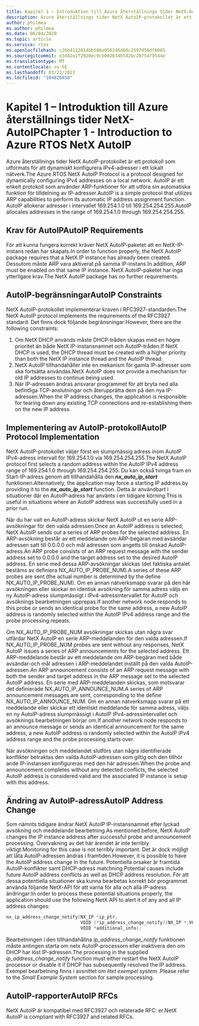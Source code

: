 ```yaml
---
title: Kapitel 1 – Introduktion till Azure återställnings tider NetX-AutoIP
description: Azure återställnings tider NetX AutoIP-protokollet är ett protokoll som utformats för att dynamiskt konfigurera IPv4-adresser i ett lokalt nätverk.
author: philmea
ms.author: philmea
ms.date: 06/04/2020
ms.topic: article
ms.service: rtos
ms.openlocfilehash: c26b4112814bb586e056246d68c2597d56df6085
ms.sourcegitcommit: e3d42e1f2920ec9cb002634b542bc20754f9544e
ms.translationtype: MT
ms.contentlocale: sv-SE
ms.lasthandoff: 03/22/2021
ms.locfileid: "104826850"
---
```

# <a name="chapter-1---introduction-to-azure-rtos-netx-autoip"></a><span data-ttu-id="2c4d4-103">Kapitel 1 – Introduktion till Azure återställnings tider NetX-AutoIP</span><span class="sxs-lookup"><span data-stu-id="2c4d4-103">Chapter 1 - Introduction to Azure RTOS NetX AutoIP</span></span>
  
<span data-ttu-id="2c4d4-104">Azure återställnings tider NetX AutoIP-protokollet är ett protokoll som utformats för att dynamiskt konfigurera IPv4-adresser i ett lokalt nätverk.</span><span class="sxs-lookup"><span data-stu-id="2c4d4-104">The Azure RTOS NetX AutoIP Protocol is a protocol designed for dynamically configuring IPv4 addresses on a local network.</span></span> <span data-ttu-id="2c4d4-105">AutoIP är ett enkelt protokoll som använder ARP-funktioner för att utföra sin automatiska funktion för tilldelning av IP-adresser.</span><span class="sxs-lookup"><span data-stu-id="2c4d4-105">AutoIP is a simple protocol that utilizes ARP capabilities to perform its automatic IP address assignment function.</span></span> <span data-ttu-id="2c4d4-106">AutoIP allokerar adresser i intervallet 169.254.1.0 till 169.254.254.255.</span><span class="sxs-lookup"><span data-stu-id="2c4d4-106">AutoIP allocates addresses in the range of 169.254.1.0 through 169.254.254.255.</span></span>

## <a name="autoip-requirements"></a><span data-ttu-id="2c4d4-107">Krav för AutoIP</span><span class="sxs-lookup"><span data-stu-id="2c4d4-107">AutoIP Requirements</span></span>

<span data-ttu-id="2c4d4-108">För att kunna fungera korrekt kräver NetX AutoIP-paketet att en NetX-IP-instans redan har skapats.</span><span class="sxs-lookup"><span data-stu-id="2c4d4-108">In order to function properly, the NetX AutoIP package requires that a NetX IP instance has already been created.</span></span> <span data-ttu-id="2c4d4-109">Dessutom måste ARP vara aktiverat på samma IP-instans.</span><span class="sxs-lookup"><span data-stu-id="2c4d4-109">In addition, ARP must be enabled on that same IP instance.</span></span> <span data-ttu-id="2c4d4-110">NetX AutoIP-paketet har inga ytterligare krav.</span><span class="sxs-lookup"><span data-stu-id="2c4d4-110">The NetX AutoIP package has no further requirements.</span></span>

## <a name="autoip-constraints"></a><span data-ttu-id="2c4d4-111">AutoIP-begränsningar</span><span class="sxs-lookup"><span data-stu-id="2c4d4-111">AutoIP Constraints</span></span> 

<span data-ttu-id="2c4d4-112">NetX AutoIP-protokollet implementerar kraven i RFC3927-standarden.</span><span class="sxs-lookup"><span data-stu-id="2c4d4-112">The NetX AutoIP protocol implements the requirements of the RFC3927 standard.</span></span> <span data-ttu-id="2c4d4-113">Det finns dock följande begränsningar:</span><span class="sxs-lookup"><span data-stu-id="2c4d4-113">However, there are the following constraints:</span></span>

1. <span data-ttu-id="2c4d4-114">Om NetX DHCP används måste DHCP-tråden skapas med en högre prioritet än både NetX IP-instansnamnet och AutoIP-tråden.</span><span class="sxs-lookup"><span data-stu-id="2c4d4-114">If NetX DHCP is used, the DHCP thread must be created with a higher priority than both the NetX IP instance thread and the AutoIP thread.</span></span>
1. <span data-ttu-id="2c4d4-115">NetX AutoIP tillhandahåller inte en mekanism för gamla IP-adresser som ska fortsätta användas.</span><span class="sxs-lookup"><span data-stu-id="2c4d4-115">NetX AutoIP does not provide a mechanism for old IP addresses to continue being used.</span></span>
1. <span data-ttu-id="2c4d4-116">När IP-adressen ändras ansvarar programmet för att bryta ned alla befintliga TCP-anslutningar och återupprätta dem på den nya IP-adressen.</span><span class="sxs-lookup"><span data-stu-id="2c4d4-116">When the IP address changes, the application is responsible for tearing down any existing TCP connections and re-establishing them on the new IP address.</span></span>

## <a name="autoip-protocol-implementation"></a><span data-ttu-id="2c4d4-117">Implementering av AutoIP-protokoll</span><span class="sxs-lookup"><span data-stu-id="2c4d4-117">AutoIP Protocol Implementation</span></span>

<span data-ttu-id="2c4d4-118">NetX AutoIP-protokollet väljer först en slumpmässig adress inom AutoIP IPv4-adress intervall för 169.254.1.0 via 169.254.254.255.</span><span class="sxs-lookup"><span data-stu-id="2c4d4-118">The NetX AutoIP protocol first selects a random address within the AutoIP IPv4 address range of 169.254.1.0 through 169.254.254.255.</span></span> <span data-ttu-id="2c4d4-119">Du kan också tvinga fram en Start-IP-adress genom att tillhandahålla den ***nx_auto_ip_start*** funktionen.</span><span class="sxs-lookup"><span data-stu-id="2c4d4-119">Alternatively, the application may force a starting IP address by providing it to the ***nx_auto_ip_start*** function.</span></span> <span data-ttu-id="2c4d4-120">Detta är användbart i situationer där en AutoIP-adress har använts i en tidigare körning.</span><span class="sxs-lookup"><span data-stu-id="2c4d4-120">This is useful in situations where an AutoIP address was successfully used in a prior run.</span></span>

<span data-ttu-id="2c4d4-121">När du har valt en AutoIP-adress skickar NetX AutoIP ut en serie ARP-avsökningar för den valda adressen.</span><span class="sxs-lookup"><span data-stu-id="2c4d4-121">Once an AutoIP address is selected, NetX AutoIP sends out a series of ARP probes for the selected address.</span></span> <span data-ttu-id="2c4d4-122">En ARP-avsökning består av ett meddelande om ARP-begäran med avsändar adressen satt till 0.0.0.0 och mål adressen som angetts till önskad AutoIP-adress.</span><span class="sxs-lookup"><span data-stu-id="2c4d4-122">An ARP probe consists of an ARP request message with the sender address set to 0.0.0.0 and the target address set to the desired AutoIP address.</span></span> <span data-ttu-id="2c4d4-123">En serie med dessa ARP-avsökningar skickas (det faktiska antalet bestäms av definiera NX_AUTO_IP_PROBE_NUM).</span><span class="sxs-lookup"><span data-stu-id="2c4d4-123">A series of these ARP probes are sent (the actual number is determined by the define NX_AUTO_IP_PROBE_NUM).</span></span> <span data-ttu-id="2c4d4-124">Om en annan nätverksmapp svarar på den här avsökningen eller skickar en identisk avsökning för samma adress väljs en ny AutoIP-adress slumpmässigt i IPv4-adressintervallet för AutoIP och avsöknings bearbetningen upprepas.</span><span class="sxs-lookup"><span data-stu-id="2c4d4-124">If another network node responds to this probe or sends an identical probe for the same address, a new AutoIP address is randomly selected within the AutoIP IPv4 address range and the probe processing repeats.</span></span>

<span data-ttu-id="2c4d4-125">Om NX_AUTO_IP_PROBE_NUM avsökningar skickas utan några svar utfärdar NetX AutoIP en serie ARP-meddelanden för den valda adressen.</span><span class="sxs-lookup"><span data-stu-id="2c4d4-125">If NX_AUTO_IP_PROBE_NUM probes are sent without any responses, NetX AutoIP issues a series of ARP announcements for the selected address.</span></span> <span data-ttu-id="2c4d4-126">Ett ARP-meddelande består av ett meddelande om ARP-begäran med både avsändar-och mål adressen i ARP-meddelandet inställt på den valda AutoIP-adressen.</span><span class="sxs-lookup"><span data-stu-id="2c4d4-126">An ARP announcement consists of an ARP request message with both the sender and target address in the ARP message set to the selected AutoIP address.</span></span> <span data-ttu-id="2c4d4-127">En serie med ARP-meddelanden skickas, som motsvarar det definierade NX_AUTO_IP_ANNOUNCE_NUM.</span><span class="sxs-lookup"><span data-stu-id="2c4d4-127">A series of ARP announcement messages are sent, corresponding to the define NX_AUTO_IP_ANNOUNCE_NUM.</span></span> <span data-ttu-id="2c4d4-128">Om en annan nätverksmapp svarar på ett meddelande eller skickar ett identiskt meddelande för samma adress, väljs en ny AutoIP-adress slumpmässigt i AutoIP IPv4-adressintervallet och avsöknings bearbetningen börjar om.</span><span class="sxs-lookup"><span data-stu-id="2c4d4-128">If another network node responds to an announce message or sends an identical announcement for the same address, a new AutoIP address is randomly selected within the AutoIP IPv4 address range and the probe processing starts over.</span></span>

<span data-ttu-id="2c4d4-129">När avsökningen och meddelandet slutförs utan några identifierade konflikter betraktas den valda AutoIP-adressen som giltig och den tillhör ande IP-instansen konfigureras med den här adressen.</span><span class="sxs-lookup"><span data-stu-id="2c4d4-129">When the probe and announcement completes without any detected conflicts, the selected AutoIP address is considered valid and the associated IP instance is setup with this address.</span></span>

## <a name="autoip-address-change"></a><span data-ttu-id="2c4d4-130">Ändring av AutoIP-adress</span><span class="sxs-lookup"><span data-stu-id="2c4d4-130">AutoIP Address Change</span></span>

<span data-ttu-id="2c4d4-131">Som nämnts tidigare ändrar NetX AutoIP IP-instansnamnet efter lyckad avsökning och meddelande bearbetning.</span><span class="sxs-lookup"><span data-stu-id="2c4d4-131">As mentioned before, NetX AutoIP changes the IP instance address after successful probe and announcement processing.</span></span> <span data-ttu-id="2c4d4-132">Övervakning av det här ärendet är inte terribly viktigt.</span><span class="sxs-lookup"><span data-stu-id="2c4d4-132">Monitoring for this case is not terribly important.</span></span> <span data-ttu-id="2c4d4-133">Det är dock möjligt att låta AutoIP-adressen ändras i framtiden.</span><span class="sxs-lookup"><span data-stu-id="2c4d4-133">However, it is possible to have the AutoIP address change in the future.</span></span> <span data-ttu-id="2c4d4-134">Potentiella orsaker är framtida AutoIP-konflikter samt DHCP-adress matchning.</span><span class="sxs-lookup"><span data-stu-id="2c4d4-134">Potential causes include future AutoIP address conflicts as well as DHCP address resolution.</span></span> <span data-ttu-id="2c4d4-135">För att dessa potentiella situationer ska kunna bearbetas korrekt bör programmet använda följande NetX-API för att varna för alla och alla IP-adress ändringar:</span><span class="sxs-lookup"><span data-stu-id="2c4d4-135">In order to process these potential situations properly, the application should use the following NetX API to alert it of any and all IP address changes:</span></span>

```c
nx_ip_address_change_notify(NX_IP *ip_ptr,
                            VOID (*ip_address_change_notify)(NX_IP *,VOID*),
                            VOID *additional_info);
```

<span data-ttu-id="2c4d4-136">Bearbetningen i den tillhandahållna *ip_address_change_notify* funktionen måste antingen starta om netx AutoIP-processorn eller inaktivera den om DHCP har löst IP-adressen.</span><span class="sxs-lookup"><span data-stu-id="2c4d4-136">The processing in the supplied *ip_address_change_notify* function must either restart the NetX AutoIP processor or disable it if DHCP has subsequently resolved the IP address.</span></span> <span data-ttu-id="2c4d4-137">Exempel bearbetning finns i avsnittet om *litet exempel system* .</span><span class="sxs-lookup"><span data-stu-id="2c4d4-137">Please refer to the *Small Example System* section for sample processing.</span></span>

## <a name="autoip-rfcs"></a><span data-ttu-id="2c4d4-138">AutoIP-rapporter</span><span class="sxs-lookup"><span data-stu-id="2c4d4-138">AutoIP RFCs</span></span>

<span data-ttu-id="2c4d4-139">NetX AutoIP är kompatibel med RFC3927 och relaterade RFC: er.</span><span class="sxs-lookup"><span data-stu-id="2c4d4-139">NetX AutoIP is compliant with RFC3927 and related RFCs.</span></span>